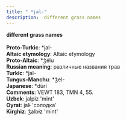 ```yaml
---
title: " *jal-"
description:  different grass names
---
```

<p data-pagefind-weight="0.5">
<strong> different grass names</strong><br><br>
<strong>Proto-Turkic</strong>:  *jal-<br>
<strong>Altaic etymology</strong>:  Altaic etymology<br>
<strong> Proto-Altaic</strong>:  *ǯélu<br>
<strong>Russian meaning</strong>:  различные названия трав<br>
<strong>Turkic</strong>:  *jal-<br>
<strong>Tungus-Manchu</strong>:  *ǯel-<br>
<strong>Japanese</strong>:  *dúrí<br>
<strong>Comments</strong>:  VEWT 183, TMN 4, 55.<br>
<strong>Uzbek</strong>:  jalpiz 'mint'<br>
<strong>Oyrat</strong>:  jalɨ 'солодка'<br>
<strong>Kirghiz</strong>:  ǯalbɨz 'mint'<br>

</p>
